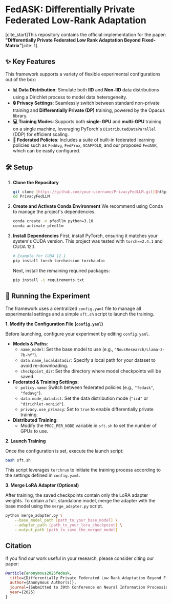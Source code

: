 
# FedASK: Differentially Private Federated Low-Rank Adaptation
[cite_start]This repository contains the official implementation for the paper: **"Differentially Private Federated Low Rank Adaptation Beyond Fixed-Matrix"**[cite: 1].

## ✨ Key Features

This framework supports a variety of flexible experimental configurations out of the box:

* **📊 Data Distribution**: Simulate both **IID** and **Non-IID** data distributions using a Dirichlet process to model data heterogeneity.
* **🔒 Privacy Settings**: Seamlessly switch between standard non-private training and **Differentially Private (DP)** training, powered by the Opacus library.
* **💻 Training Modes**: Supports both **single-GPU** and **multi-GPU** training on a single machine, leveraging PyTorch's `DistributedDataParallel` (DDP) for efficient scaling.
* **🧭 Federated Policies**: Includes a suite of built-in federated learning policies such as `FedAvg`, `FedProx`, `SCAFFOLD`, and our proposed `FedASK`, which can be easily configured.

## 🛠️ Setup

1.  **Clone the Repository**
    ```bash
    git clone [https://github.com/your-username/PrivacyFedLLM.git](https://github.com/your-username/PrivacyFedLLM.git)
    cd PrivacyFedLLM
    ```

2.  **Create and Activate Conda Environment**
    We recommend using Conda to manage the project's dependencies.
    ```bash
    conda create -n pfedllm python=3.10
    conda activate pfedllm
    ```

3.  **Install Dependencies**
    First, install PyTorch, ensuring it matches your system's CUDA version. This project was tested with `torch==2.4.1` and CUDA 12.1.
    ```bash
    # Example for CUDA 12.1
    pip install torch torchvision torchaudio
    ```
    Next, install the remaining required packages:
    ```bash
    pip install -i requirements.txt
    ```

## 🚀 Running the Experiment

The framework uses a centralized `config.yaml` file to manage all experimental settings and a simple `sft.sh` script to launch the training.

**1. Modify the Configuration File (`config.yaml`)**

Before launching, configure your experiment by editing `config.yaml`.

* **Models & Paths**:
    * `name_model`: Set the base model to use (e.g., `"NousResearch/Llama-2-7b-hf"`).
    * `data.name_localdatadir`: Specify a local path for your dataset to avoid re-downloading.
    * `checkpoint_dir`: Set the directory where model checkpoints will be saved.
* **Federated & Training Settings**:
    * `policy.name`: Switch between federated policies (e.g., `"fedask"`, `"fedavg"`).
    * `data.mode_datadist`: Set the data distribution mode (`"iid"` or `"dirichlet-noniid"`).
    * `privacy.use_privacy`: Set to `true` to enable differentially private training.
* **Distributed Training**:
    * Modify the `PROC_PER_NODE` variable in `sft.sh` to set the number of GPUs to use.

**2. Launch Training**

Once the configuration is set, execute the launch script:
```bash
bash sft.sh
````

This script leverages `torchrun` to initiate the training process according to the settings defined in `config.yaml`.

**3. Merge LoRA Adapter (Optional)**

After training, the saved checkpoints contain only the LoRA adapter weights. To obtain a full, standalone model, merge the adapter with the base model using the `merge_adapter.py` script.

```bash
python merge_adapter.py \
    --base_model_path [path_to_your_base_model] \
    --adapter_path [path_to_your_lora_checkpoint] \
    --output_path [path_to_save_the_merged_model]
```

## Citation

If you find our work useful in your research, please consider citing our paper:

```bibtex
@article{anonymous2025fedask,
  title={Differentially Private Federated Low Rank Adaptation Beyond Fixed-Matrix},
  author={Anonymous Author(s)},
  journal={Submitted to 39th Conference on Neural Information Processing Systems (NeurIPS 2025)},
  year={2025}
}
```
